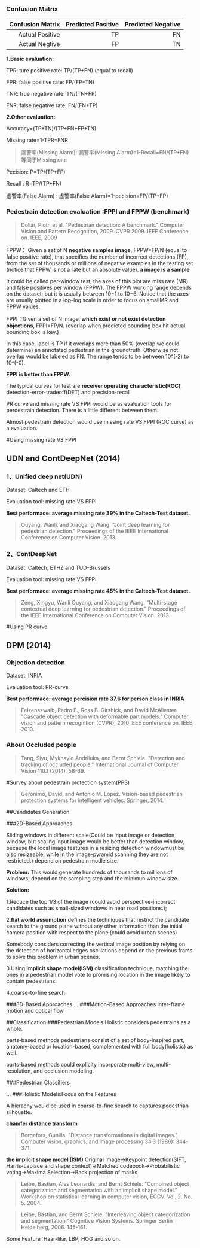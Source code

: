 ### Confusion Matrix

| Confusion Matrix |Predicted Positive|Predicted Negative|
| ----------------:| ----------------:| ----------------:|
| Actual Positive  | TP               | FN               |
| Actual Negtive   | FP               | TN               |

**1.Basic evaluation:**

TPR: ture positive rate:  TP/(TP+FN) (equal to recall)

FPR: false positive rate: FP/(FP+TN)

TNR: true negative rate:  TN/(TN+FP)

FNR: false negative rate: FN/(FN+TP)

**2.Other evaluation:**

Accuracy=(TP+TN)/(TP+FN+FP+TN)

Missing rate=1-TPR=FNR

>漏警率(Missing Alarm): 漏警率(Missing Alarm)=1-Recall=FN/(TP+FN) 等同于Missing rate

Pecision: P=TP/(TP+FP) 

Recall  : R=TP/(TP+FN)

虚警率(False Alarm)  : 虚警率(False Alarm)=1-pecision=FP/(TP+FP)



### Pedestrain detection evaluation :FPPI and FPPW (benchmark)

>Dollár, Piotr, et al. "Pedestrian detection: A benchmark." Computer Vision and Pattern Recognition, 2009. CVPR 2009. IEEE Conference on. IEEE, 2009

FPPW： Given a set of N **negative samples image**, FPPW=FP/N (equal to false positive rate), that specifies the number of incorrect detections (FP), from the set of thousands or millions of negative examples in the testing set (notice that FPPW is not a rate but an absolute value). **a image is a sample**

It could be called per-window test, the axes of this plot are miss rate (MR) and false positives per window (FPPW). The FPPW working range depends on the dataset, but it is usually between 10−1 to 10−6. Notice that the axes are usually plotted in a log–log scale in order to focus on smallMR and FPPW values.

FPPI：Given a set of N image, **which exist or not exist detection objections**, FPPI=FP/N. (overlap when predicted bounding box hit actual bounding box is key.)

In this case, label is TP if it overlaps more than 50% (overlap we could determine) an annotated pedestrian in the groundtruth. Otherwise not overlap would be labeled as FN. The range tends to be between 10^(-2) to 10^(-0).

**FPPI is better than FPPW.** 

The typical curves for test are **receiver operating characteristic(ROC)**, detection-error-tradeoff(DET) and precision-recall


PR curve and missing rate VS FPPI would be as evaluation tools for perdestrain detection. There is a little different between them.

Almost pedestrain detection would use missing rate VS FPPI (ROC curve) as a evaluation.

#Using missing rate VS FPPI

## UDN and ContDeepNet (2014)
### 1、Unified deep net(UDN)

Dataset: Caltech and ETH

Evaluation tool: missing rate VS FPPI

**Best performace: average missing rate 39% in the Caltech-Test dataset.**

> Ouyang, Wanli, and Xiaogang Wang. "Joint deep learning for pedestrian detection." Proceedings of the IEEE International Conference on Computer Vision. 2013.

### 2、ContDeepNet

Dataset: Caltech, ETHZ and TUD-Brussels

Evaluation tool: missing rate VS FPPI

**Best performace: average missing rate 45% in the Caltech-Test dataset.**

>Zeng, Xingyu, Wanli Ouyang, and Xiaogang Wang. "Multi-stage contextual deep learning for pedestrian detection." Proceedings of the IEEE International Conference on Computer Vision. 2013.

#Using PR curve

## DPM (2014)


### Objection detection

Dataset: INRIA

Evaluation tool: PR-curve

**Best performace: average percision rate 37.6 for person class in INRIA**

>Felzenszwalb, Pedro F., Ross B. Girshick, and David McAllester. "Cascade object detection with deformable part models." Computer vision and pattern recognition (CVPR), 2010 IEEE conference on. IEEE, 2010.


### About Occluded people

>Tang, Siyu, Mykhaylo Andriluka, and Bernt Schiele. "Detection and tracking of occluded people." International Journal of Computer Vision 110.1 (2014): 58-69.




#Survey about pedestrain protection system(PPS)

>Gerónimo, David, and Antonio M. López. Vision-based pedestrian protection systems for intelligent vehicles. Springer, 2014.

##Candidates Generation

###2D-Based Approaches

Sliding windows in different scale(Could be input image or detection window, but scaling input image would be better than detection window, because the local image features in a resizing detection windowmust be also resizeable, while in the image-pyramid scanning they are not restricted.) depend on pedestrain modle size. 

**Problem:**
This would generate hundreds of thousands to millions of windows, depend on the sampling step and the minimun window size.

**Solution:** 

1.Reduce the top 1/3 of the image (could avoid perspective-incorrect candidates such as small-sized windows in near road positions.);

2.**flat world assumption** defines the techniques that restrict the candidate search to the ground plane without any other information than the initial camera position with respect to the plane.(could avoid urban scenes)

Somebody considers correcting the vertical image position by relying on the detection of horizontal edges oscillations depend on the previous frams to solve 
this problem in urban scenes.

3.Using **implicit shape model(ISM)** classification technique, matching the ones in a pedestrian model vote to promising location in the image likely to contain pedestrians.

4.coarse-to-fine search 

###3D-Based Approaches
...
###Motion-Based Approaches
Inter-frame motion and optical flow

##Classification
###Pedestrian Models
Holistic considers pedestrains as a whole.

parts-based methods  pedestrians consist of a set of body-inspired part, anatomy-based pr location-based, complemented with full body(holistic) as well.

parts-based methods could explicity incorporate multi-view, multi-resolution, and occlusion modeling.

###Pedestrian Classifiers

...
###Holistic Models:Focus on the Features

A hierachy would be used in  coarse-to-fine search to captures pedestrian silhouette.

**chamfer distance transform**
>Borgefors, Gunilla. "Distance transformations in digital images." Computer vision, graphics, and image processing 34.3 (1986): 344-371.

**the implicit shape model (ISM)** Original Image->Keypoint detection(SIFT, Harris-Laplace and shape context)->Matched codebook->Probabilistic voting->Maxima Selection->Back projection of masks

>Leibe, Bastian, Ales Leonardis, and Bernt Schiele. "Combined object categorization and segmentation with an implicit shape model." Workshop on statistical learning in computer vision, ECCV. Vol. 2. No. 5. 2004.

>Leibe, Bastian, and Bernt Schiele. "Interleaving object categorization and segmentation." Cognitive Vision Systems. Springer Berlin Heidelberg, 2006. 145-161.

Some Feature :Haar-like, LBP, HOG and so on.
